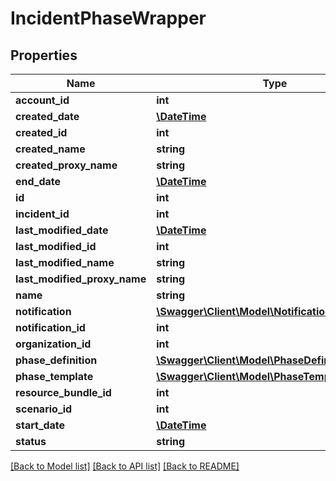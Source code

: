 # IncidentPhaseWrapper

## Properties
Name | Type | Description | Notes
------------ | ------------- | ------------- | -------------
**account_id** | **int** |  | [optional] 
**created_date** | [**\DateTime**](\DateTime.md) |  | [optional] 
**created_id** | **int** |  | [optional] 
**created_name** | **string** |  | [optional] 
**created_proxy_name** | **string** |  | [optional] 
**end_date** | [**\DateTime**](\DateTime.md) |  | [optional] 
**id** | **int** |  | [optional] 
**incident_id** | **int** |  | [optional] 
**last_modified_date** | [**\DateTime**](\DateTime.md) |  | [optional] 
**last_modified_id** | **int** |  | [optional] 
**last_modified_name** | **string** |  | [optional] 
**last_modified_proxy_name** | **string** |  | [optional] 
**name** | **string** |  | [optional] 
**notification** | [**\Swagger\Client\Model\NotificationWrapper**](NotificationWrapper.md) |  | [optional] 
**notification_id** | **int** |  | [optional] 
**organization_id** | **int** |  | [optional] 
**phase_definition** | [**\Swagger\Client\Model\PhaseDefinitionWrapper**](PhaseDefinitionWrapper.md) |  | [optional] 
**phase_template** | [**\Swagger\Client\Model\PhaseTemplateWrapper**](PhaseTemplateWrapper.md) |  | [optional] 
**resource_bundle_id** | **int** |  | [optional] 
**scenario_id** | **int** |  | [optional] 
**start_date** | [**\DateTime**](\DateTime.md) |  | [optional] 
**status** | **string** |  | [optional] 

[[Back to Model list]](../README.md#documentation-for-models) [[Back to API list]](../README.md#documentation-for-api-endpoints) [[Back to README]](../README.md)


